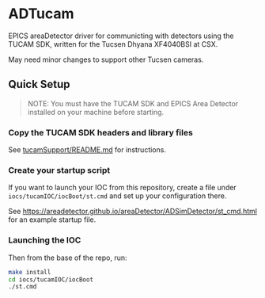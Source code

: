 # ADTucam
EPICS areaDetector driver for communicting with detectors using the TUCAM SDK, written for the Tucsen Dhyana XF4040BSI at CSX.

May need minor changes to support other Tucsen cameras.

## Quick Setup

> NOTE: You must have the TUCAM SDK and EPICS Area Detector installed on your machine before starting.

### Copy the TUCAM SDK headers and library files

See [tucamSupport/README.md](./tucamSupport/README.md) for instructions.

### Create your startup script

If you want to launch your IOC from this repository, create a file under `iocs/tucamIOC/iocBoot/st.cmd` and set up your configuration there.

See https://areadetector.github.io/areaDetector/ADSimDetector/st_cmd.html for an example startup file.
### Launching the IOC

Then from the base of the repo, run:
```bash
make install
cd iocs/tucamIOC/iocBoot
./st.cmd
```
